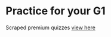 # Practice for your G1 
Scraped premium quizzes
[view here](https://unruffled-bohr-52a034.netlify.app/)
